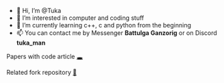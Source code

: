 - 👋 Hi, I’m @Tuka
- 👀 I’m interested in computer and coding stuff
- 🌱 I’m currently learning c++, c and python from the beginning 
- 📫 You can contact me by Messenger __Battulga Ganzorig__ or on Discord **tuka_man**

<!---
Tuka1120/Tuka1120 is a ✨ special ✨ repository because its `README.md` (this file) appears on your GitHub profile.
You can click the Preview link to take a look at your changes.
--->


Papers with code article [:hole:](https://paperswithcode.com/paper/learning-3d-representations-from-2d-pre)

Related fork repository [:brain:](https://github.com/Tuka1120/I2P-MAE)
